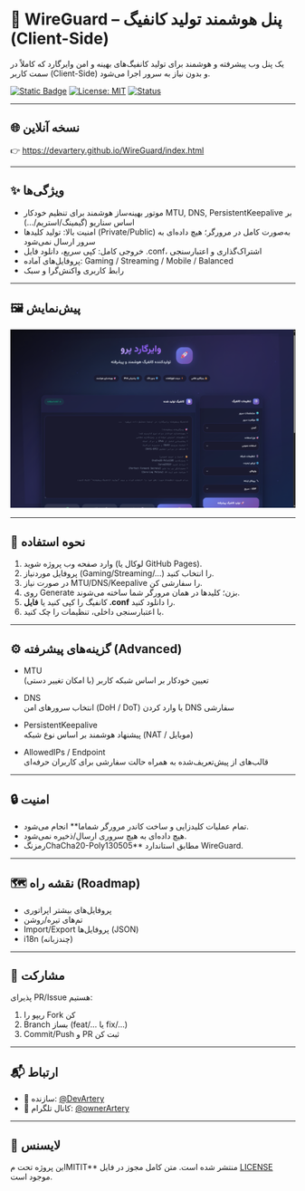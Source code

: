 # 🚀 WireGuard – پنل هوشمند تولید کانفیگ (Client-Side)

یک پنل وب پیشرفته و هوشمند برای تولید کانفیگ‌های بهینه و امن وایرگارد که کاملاً در سمت کاربر (Client-Side) و بدون نیاز به سرور اجرا می‌شود.

[![Static Badge](https://img.shields.io/badge/WireGuard-Client--Side-blue)]()
[![License: MIT](https://img.shields.io/badge/License-MIT-green.svg)](./LICENSE)
[![Status](https://img.shields.io/badge/Status-Active-success)]()

---

## 🌐 نسخه آنلاین
👉 https://devartery.github.io/WireGuard/index.html

---

## ✨ ویژگی‌ها
- موتور بهینه‌ساز هوشمند برای تنظیم خودکار MTU, DNS, PersistentKeepalive بر اساس سناریو (گیمینگ/استریم/…)
- امنیت بالا: تولید کلیدها (Private/Public) به‌صورت کامل در مرورگر؛ هیچ داده‌ای به سرور ارسال نمی‌شود
- خروجی کامل: کپی سریع، دانلود فایل .conf، اشتراک‌گذاری و اعتبارسنجی
- پروفایل‌های آماده: Gaming / Streaming / Mobile / Balanced
- رابط کاربری واکنش‌گرا و سبک

---

## 🖼 پیش‌نمایش
![WireGuard Screenshot](./images/preview.png)


---

## 📌 نحوه استفاده
1. وارد صفحه وب پروژه شوید (لوکال یا GitHub Pages).  
2. پروفایل موردنیاز (Gaming/Streaming/…) را انتخاب کنید.  
3. در صورت نیاز MTU/DNS/Keepalive را سفارشی کن.  
4. روی Generate بزن؛ کلیدها در همان مرورگر شما ساخته می‌شوند.  
5. کانفیگ را کپی کنید یا **فایل .conf** را دانلود کنید.  
6. با اعتبارسنجی داخلی، تنظیمات را چک کنید.

---

## ⚙️ گزینه‌های پیشرفته (Advanced)

- MTU  
  تعیین خودکار بر اساس شبکه کاربر (با امکان تغییر دستی)

- DNS  
  انتخاب سرورهای امن (DoH / DoT) یا وارد کردن DNS سفارشی

- PersistentKeepalive  
  پیشنهاد هوشمند بر اساس نوع شبکه (NAT / موبایل)

- AllowedIPs / Endpoint  
  قالب‌های از پیش‌تعریف‌شده به همراه حالت سفارشی برای کاربران حرفه‌ای

---

## 🔒 امنیت
- تمام عملیات کلیدزایی و ساخت کاندر مرورگر شماما** انجام می‌شود.  
- هیچ داده‌ای به هیچ سروری ارسال/ذخیره نمی‌شود.  
- رمزنگChaCha20-Poly130505** مطابق استاندارد WireGuard.

---

## 🗺 نقشه راه (Roadmap)
- پروفایل‌های بیشتر اپراتوری  
- تم‌های تیره/روشن  
- Import/Export پروفایل‌ها (JSON)  
- i18n (چندزبانه)

---

## 🤝 مشارکت
پذیرای PR/Issue هستیم:
1. ریپو را Fork کن
2. Branch بساز (feat/... یا fix/...)
3. Commit/Push و PR ثبت کن

---

## 📬 ارتباط
- 👤 سازنده: [@DevArtery](https://t.me/DevArtery)  
- 📢 کانال تلگرام: [@ownerArtery](https://t.me/ownerArtery)

---

## 📄 لایسنس
این پروژه تحت مMITIT** منتشر شده است. متن کامل مجوز در فایل [LICENSE](./LICENSE) موجود است.
